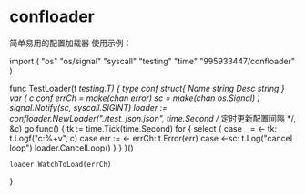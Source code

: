 # confloader
简单易用的配置加载器
使用示例：

import (
	"os"
	"os/signal"
	"syscall"
	"testing"
	"time"
  "995933447/confloader"
)

func TestLoader(t *testing.T) {
	type conf struct{
		Name string
		Desc string
	}
	var (
		c conf
		errCh = make(chan error)
		sc = make(chan os.Signal)
	)
	signal.Notify(sc, syscall.SIGINT)
	loader := confloader.NewLoader("./test_json.json", time.Second /* 定时更新配置间隔 */, &c)
	go func() {
		tk := time.Tick(time.Second)
		for {
			select {
			case _ = <- tk:
				t.Logf("c:%+v", c)
			case err := <- errCh:
				t.Error(err)
			case <-sc:
				t.Log("cancel loop")
				loader.CancelLoop()
			}
		}
	}()

	loader.WatchToLoad(errCh)
}
